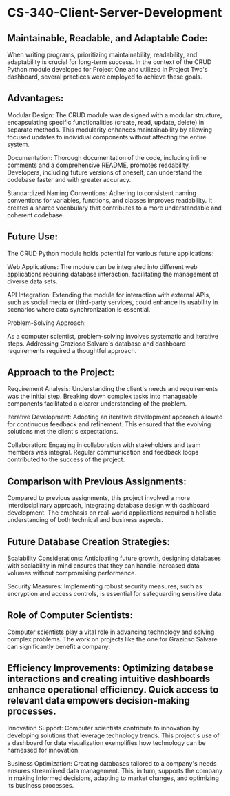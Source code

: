 # CS-340-Client-Server-Development

## Maintainable, Readable, and Adaptable Code:

When writing programs, prioritizing maintainability, readability, and adaptability is crucial for long-term success. In the context of the CRUD Python module developed for Project One and utilized in Project Two's dashboard, several practices were employed to achieve these goals.

## Advantages:
Modular Design: The CRUD module was designed with a modular structure, encapsulating specific functionalities (create, read, update, delete) in separate methods. This modularity enhances maintainability by allowing focused updates to individual components without affecting the entire system.

Documentation: Thorough documentation of the code, including inline comments and a comprehensive README, promotes readability. Developers, including future versions of oneself, can understand the codebase faster and with greater accuracy.

Standardized Naming Conventions: Adhering to consistent naming conventions for variables, functions, and classes improves readability. It creates a shared vocabulary that contributes to a more understandable and coherent codebase.

## Future Use:
The CRUD Python module holds potential for various future applications:

Web Applications: The module can be integrated into different web applications requiring database interaction, facilitating the management of diverse data sets.

API Integration: Extending the module for interaction with external APIs, such as social media or third-party services, could enhance its usability in scenarios where data synchronization is essential.

Problem-Solving Approach:

As a computer scientist, problem-solving involves systematic and iterative steps. Addressing Grazioso Salvare's database and dashboard requirements required a thoughtful approach.

## Approach to the Project:
Requirement Analysis: Understanding the client's needs and requirements was the initial step. Breaking down complex tasks into manageable components facilitated a clearer understanding of the problem.

Iterative Development: Adopting an iterative development approach allowed for continuous feedback and refinement. This ensured that the evolving solutions met the client's expectations.

Collaboration: Engaging in collaboration with stakeholders and team members was integral. Regular communication and feedback loops contributed to the success of the project.

## Comparison with Previous Assignments:
Compared to previous assignments, this project involved a more interdisciplinary approach, integrating database design with dashboard development. The emphasis on real-world applications required a holistic understanding of both technical and business aspects.

## Future Database Creation Strategies:
Scalability Considerations: Anticipating future growth, designing databases with scalability in mind ensures that they can handle increased data volumes without compromising performance.

Security Measures: Implementing robust security measures, such as encryption and access controls, is essential for safeguarding sensitive data.

## Role of Computer Scientists:

Computer scientists play a vital role in advancing technology and solving complex problems. The work on projects like the one for Grazioso Salvare can significantly benefit a company:

## Efficiency Improvements: Optimizing database interactions and creating intuitive dashboards enhance operational efficiency. Quick access to relevant data empowers decision-making processes.

Innovation Support: Computer scientists contribute to innovation by developing solutions that leverage technology trends. This project's use of a dashboard for data visualization exemplifies how technology can be harnessed for innovation.

Business Optimization: Creating databases tailored to a company's needs ensures streamlined data management. This, in turn, supports the company in making informed decisions, adapting to market changes, and optimizing its business processes.
